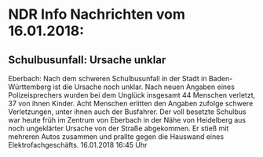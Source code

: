 # NDR Info Nachrichten vom 16.01.2018:


## Schulbusunfall: Ursache unklar
Eberbach: Nach dem schweren Schulbusunfall in der Stadt in Baden-Württemberg ist die Ursache noch unklar. Nach neuen Angaben eines Polizeisprechers wurden bei dem Unglück insgesamt 44 Menschen verletzt, 37 von ihnen Kinder. Acht Menschen erlitten den Angaben zufolge schwere Verletzungen, unter ihnen auch der Busfahrer. Der voll besetzte Schulbus war heute früh im Zentrum von Eberbach in der Nähe von Heidelberg aus noch ungeklärter Ursache von der Straße abgekommen. Er stieß mit mehreren Autos zusammen und prallte gegen die Hauswand eines Elektrofachgeschäfts. 16.01.2018 16:45 Uhr 
